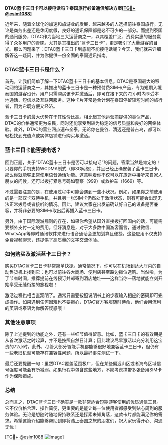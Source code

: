 **DTAC蓝卡三日卡可以接电话吗？泰国旅行必备通信解决方案[[TG💪+ @esim1088](https://t.me/s/esim1088)]**

近年来，随着全球化的加速和旅游业的发展，越来越多的人选择前往泰国旅行。无论是商务出差还是休闲度假，良好的通讯保障都是必不可少的一部分。而提到泰国的通讯服务，DTAC作为当地三大运营商之一，以其覆盖广泛、资费实惠的服务赢得了众多用户的青睐。尤其是其推出的“蓝卡三日卡”，更是吸引了大量游客的目光。那么问题来了：DTAC蓝卡三日卡到底能不能接电话呢？今天，我们就来详细解答这一疑问，并为你提供一份全面的泰国通讯指南。

### DTAC蓝卡三日卡是什么？

首先，让我们简单了解一下DTAC蓝卡三日卡的基本信息。DTAC是泰国最大的移动网络运营商之一，其推出的蓝卡三日卡是一种预付费SIM卡产品，专为短期入境泰国的游客设计。用户只需购买该卡并激活后，即可在接下来的72小时内享受本地通话、短信以及互联网服务。这种卡片非常适合计划在泰国停留较短时间的旅行者，因为它既方便又经济。

蓝卡三日卡的最大优势在于其性价比高。相比起其他运营商提供的类似产品，DTAC的价格通常更为亲民，同时还能享受到较为稳定的信号质量和良好的网络体验。此外，DTAC的营业网点遍布全泰，无论你在曼谷、清迈还是普吉岛，都可以轻松找到充值点或实体店铺进行购买与激活。

### 蓝卡三日卡能否接电话？

回到正题，关于“DTAC蓝卡三日卡是否可以接电话”的问题，答案当然是肯定的！只要你的手机支持WCDMA制式（即3G网络），并且已经正确安装了蓝卡三日卡，那么你就能够正常使用语音通话功能。这意味着你不仅可以在旅途中接听来自家人朋友的问候，还可以拨打紧急号码如警察（999）或救护车（1669）等。

不过需要注意的是，在使用过程中可能会遇到一些小状况。例如，如果你之前使用的是一部双卡双待手机，并且另一张SIM卡仍然处于激活状态，则有可能会出现无法正常拨号或者接听的情况。因此，建议大家在出发前确认好自己的设备是否兼容，并将非必要的SIM卡取出后再插入蓝卡三日卡。

另外，由于国际漫游规则的存在，如果你希望从国外直接拨打回国内的话，可能需要额外支付一定的费用。但好消息是，对于大多数中国游客而言，通过微信、WhatsApp等即时通讯软件来进行语音通话会更加划算且便捷。这些应用不仅支持免费视频聊天，还提供了高质量的文字交流体验。

### 如何购买及激活蓝卡三日卡？

购买DTAC蓝卡三日卡非常简单快捷。通常情况下，你可以在机场到达大厅内的自动售货机上找到它；也可以前往各大商场、便利店甚至路边摊位选购。当然啦，为了节省时间，推荐提前在线预订并邮寄到酒店地址——这样当你一落地就能立刻开始享受无缝衔接的旅程啦！

激活过程也相当直观明了。通常只需要按照说明书上的步骤输入相应的密码即可完成操作。如果遇到任何困难也不要担心，DTAC官方客服随时待命，他们会用流利的英语或泰语为你解答疑惑哦！

### 其他注意事项

除了上述提到的功能之外，还有一些细节值得留意。比如，蓝卡三日卡的有效期是从首次激活之时起算，并不是按照自然日计算；因此建议尽早激活以充分利用这宝贵的72小时。此外，尽管大部分智能手机都能够很好地兼容蓝卡三日卡，但仍有一些老旧机型可能存在兼容性问题，所以最好事先测试一下。

最后还要提醒一句：虽然DTAC覆盖范围极广，但在某些偏远山区或者海岛区域信号强度可能会有所减弱。如果行程中包含这些地方，不妨考虑携带多张备用SIM卡作为保险措施。

### 总结

总而言之，DTAC蓝卡三日卡确实是一款非常适合短期游客使用的优质通信工具。它不仅价格合理、操作简便，更重要的是能让每一位使用者都感受到贴心周到的服务体验。无论是想随时随地保持联系还是探索未知角落，这款卡片都能满足你的需求。希望这篇介绍能够帮助到即将踏上泰国之旅的朋友们，祝大家玩得开心、沟通无忧！

[[TG💪+ @esim1088](https://t.me/s/esim1088) ![Image](https://i.postimg.cc/4NQfJmqS/Snipaste-2025-05-13-00-14-12.png)]